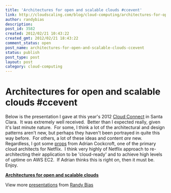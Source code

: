 ```yaml
---
title: 'Architectures for open and scalable clouds #ccevent'
link: http://cloudscaling.com/blog/cloud-computing/architectures-for-open-and-scalable-clouds-ccevent/
author: randybias
description: 
post_id: 3582
created: 2012/02/21 10:43:22
created_gmt: 2012/02/21 18:43:22
comment_status: open
post_name: architectures-for-open-and-scalable-clouds-ccevent
status: publish
post_type: post
layout: post
category: cloud-computing
---
```


# Architectures for open and scalable clouds #ccevent

Below is the presentation I gave at this year's 2012 [Cloud Connect](http://www.cloudconnectevent.com/) in Santa Clara.  It was extremely well received.  Better than I expected really, given it's last minute nature.  For some, I think a lot of the architectural and design patterns aren't new, but perhaps they haven't been portrayed in quite this way before.  For others, a lot of these ideas and content _are_ new. Regardless, I got some [props](https://twitter.com/#!/adrianco/status/170330635163013120) from Adrian Cockcroft, one of the primary cloud architects for Netflix.  I think very highly of Netflix approach to re-architecting their application to be 'cloud-ready' and to achieve high levels of uptime on AWS EC2.  If Adrian thinks this is right on, then it must be. Enjoy.  

**[Architectures for open and scalable clouds](http://www.slideshare.net/randybias/architectures-for-open-and-scalable-clouds)**

View more [presentations](http://www.slideshare.net/) from [Randy Bias](http://www.slideshare.net/randybias)